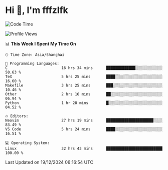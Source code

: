 # Hi 👋, I'm fffzlfk

<!--START_SECTION:waka-->
![Code Time](http://img.shields.io/badge/Code%20Time-1%2C021%20hrs%2047%20mins-blue)

![Profile Views](http://img.shields.io/badge/Profile%20Views-0-blue)

📊 **This Week I Spent My Time On** 

```text
🕑︎ Time Zone: Asia/Shanghai

💬 Programming Languages: 
C                        16 hrs 34 mins      █████████████░░░░░░░░░░░░   50.63 % 
TeX                      5 hrs 25 mins       ████░░░░░░░░░░░░░░░░░░░░░   16.60 % 
Makefile                 3 hrs 25 mins       ███░░░░░░░░░░░░░░░░░░░░░░   10.46 % 
Other                    2 hrs 16 mins       ██░░░░░░░░░░░░░░░░░░░░░░░   06.94 % 
Python                   1 hr 28 mins        █░░░░░░░░░░░░░░░░░░░░░░░░   04.52 % 

🔥 Editors: 
Neovim                   27 hrs 19 mins      █████████████████████░░░░   83.49 % 
VS Code                  5 hrs 24 mins       ████░░░░░░░░░░░░░░░░░░░░░   16.51 % 

💻 Operating System: 
Linux                    32 hrs 43 mins      █████████████████████████   100.00 % 
```


 Last Updated on 19/12/2024 06:16:54 UTC
<!--END_SECTION:waka-->
